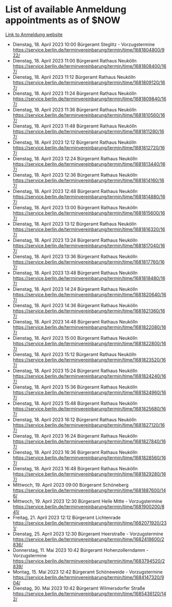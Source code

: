# List of available Anmeldung appointments as of $NOW
[Link to Anmeldung website](https://service.berlin.de/terminvereinbarung/termin/tag.php?termin=1&anliegen[]=120686&dienstleisterlist=122210,122217,327316,122219,327312,122227,327314,122231,327346,122243,327348,122254,122252,329742,122260,329745,122262,329748,122271,327278,122273,327274,122277,327276,330436,122280,327294,122282,327290,122284,327292,122291,327270,122285,327266,122286,327264,122296,327268,150230,329760,122297,327286,122294,327284,122312,329763,122314,329775,122304,327330,122311,327334,122309,327332,317869,122281,327352,122279,329772,122283,122276,327324,122274,327326,122267,329766,122246,327318,122251,327320,122257,327322,122208,327298,122226,327300&herkunft=http%3A%2F%2Fservice.berlin.de%2Fdienstleistung%2F120686%2F)
- Dienstag, 18. April 2023 10:00 Bürgeramt Steglitz - Vorzugstermine https://service.berlin.de/terminvereinbarung/termin/time/1681804800/922/
- Dienstag, 18. April 2023 11:00 Bürgeramt Rathaus Neukölln https://service.berlin.de/terminvereinbarung/termin/time/1681808400/167/
- Dienstag, 18. April 2023 11:12 Bürgeramt Rathaus Neukölln https://service.berlin.de/terminvereinbarung/termin/time/1681809120/167/
- Dienstag, 18. April 2023 11:24 Bürgeramt Rathaus Neukölln https://service.berlin.de/terminvereinbarung/termin/time/1681809840/167/
- Dienstag, 18. April 2023 11:36 Bürgeramt Rathaus Neukölln https://service.berlin.de/terminvereinbarung/termin/time/1681810560/167/
- Dienstag, 18. April 2023 11:48 Bürgeramt Rathaus Neukölln https://service.berlin.de/terminvereinbarung/termin/time/1681811280/167/
- Dienstag, 18. April 2023 12:12 Bürgeramt Rathaus Neukölln https://service.berlin.de/terminvereinbarung/termin/time/1681812720/167/
- Dienstag, 18. April 2023 12:24 Bürgeramt Rathaus Neukölln https://service.berlin.de/terminvereinbarung/termin/time/1681813440/167/
- Dienstag, 18. April 2023 12:36 Bürgeramt Rathaus Neukölln https://service.berlin.de/terminvereinbarung/termin/time/1681814160/167/
- Dienstag, 18. April 2023 12:48 Bürgeramt Rathaus Neukölln https://service.berlin.de/terminvereinbarung/termin/time/1681814880/167/
- Dienstag, 18. April 2023 13:00 Bürgeramt Rathaus Neukölln https://service.berlin.de/terminvereinbarung/termin/time/1681815600/167/
- Dienstag, 18. April 2023 13:12 Bürgeramt Rathaus Neukölln https://service.berlin.de/terminvereinbarung/termin/time/1681816320/167/
- Dienstag, 18. April 2023 13:24 Bürgeramt Rathaus Neukölln https://service.berlin.de/terminvereinbarung/termin/time/1681817040/167/
- Dienstag, 18. April 2023 13:36 Bürgeramt Rathaus Neukölln https://service.berlin.de/terminvereinbarung/termin/time/1681817760/167/
- Dienstag, 18. April 2023 13:48 Bürgeramt Rathaus Neukölln https://service.berlin.de/terminvereinbarung/termin/time/1681818480/167/
- Dienstag, 18. April 2023 14:24 Bürgeramt Rathaus Neukölln https://service.berlin.de/terminvereinbarung/termin/time/1681820640/167/
- Dienstag, 18. April 2023 14:36 Bürgeramt Rathaus Neukölln https://service.berlin.de/terminvereinbarung/termin/time/1681821360/167/
- Dienstag, 18. April 2023 14:48 Bürgeramt Rathaus Neukölln https://service.berlin.de/terminvereinbarung/termin/time/1681822080/167/
- Dienstag, 18. April 2023 15:00 Bürgeramt Rathaus Neukölln https://service.berlin.de/terminvereinbarung/termin/time/1681822800/167/
- Dienstag, 18. April 2023 15:12 Bürgeramt Rathaus Neukölln https://service.berlin.de/terminvereinbarung/termin/time/1681823520/167/
- Dienstag, 18. April 2023 15:24 Bürgeramt Rathaus Neukölln https://service.berlin.de/terminvereinbarung/termin/time/1681824240/167/
- Dienstag, 18. April 2023 15:36 Bürgeramt Rathaus Neukölln https://service.berlin.de/terminvereinbarung/termin/time/1681824960/167/
- Dienstag, 18. April 2023 15:48 Bürgeramt Rathaus Neukölln https://service.berlin.de/terminvereinbarung/termin/time/1681825680/167/
- Dienstag, 18. April 2023 16:12 Bürgeramt Rathaus Neukölln https://service.berlin.de/terminvereinbarung/termin/time/1681827120/167/
- Dienstag, 18. April 2023 16:24 Bürgeramt Rathaus Neukölln https://service.berlin.de/terminvereinbarung/termin/time/1681827840/167/
- Dienstag, 18. April 2023 16:36 Bürgeramt Rathaus Neukölln https://service.berlin.de/terminvereinbarung/termin/time/1681828560/167/
- Dienstag, 18. April 2023 16:48 Bürgeramt Rathaus Neukölln https://service.berlin.de/terminvereinbarung/termin/time/1681829280/167/
- Mittwoch, 19. April 2023 09:00 Bürgeramt Schöneberg https://service.berlin.de/terminvereinbarung/termin/time/1681887600/146/
- Mittwoch, 19. April 2023 12:30 Bürgeramt Helle Mitte - Vorzugstermine https://service.berlin.de/terminvereinbarung/termin/time/1681900200/841/
- Freitag, 21. April 2023 12:12 Bürgeramt Lichtenrade https://service.berlin.de/terminvereinbarung/termin/time/1682071920/231/
- Dienstag, 25. April 2023 12:30 Bürgeramt Heerstraße - Vorzugstermine https://service.berlin.de/terminvereinbarung/termin/time/1682418600/2836/
- Donnerstag, 11. Mai 2023 10:42 Bürgeramt Hohenzollerndamm - Vorzugstermine https://service.berlin.de/terminvereinbarung/termin/time/1683794520/2839/
- Montag, 15. Mai 2023 12:42 Bürgeramt Schöneweide - Vorzugstermine https://service.berlin.de/terminvereinbarung/termin/time/1684147320/904/
- Dienstag, 30. Mai 2023 10:42 Bürgeramt Wilmersdorfer Straße https://service.berlin.de/terminvereinbarung/termin/time/1685436120/142/
